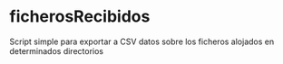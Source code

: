 ficherosRecibidos
=================

Script simple para exportar a CSV datos sobre los ficheros alojados en determinados directorios
